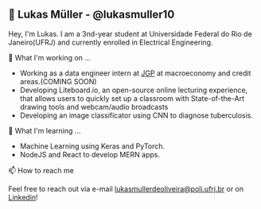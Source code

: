 ## 👋 Lukas Müller - @lukasmuller10
Hey, I'm Lukas. I am a 3nd-year student at Universidade Federal do Rio de Janeiro(UFRJ) and currently enrolled in Electrical Engineering.

🔭 What I'm working on ...
      <ul>
        <li>Working as a data engineer intern at [JGP](https://www.jgp.com.br/) at macroeconomy and credit areas.(COMING SOON)</li>
        <li>Developing Liteboard.io, an open-source online lecturing experience, that allows users to quickly set up a classroom with State-of-the-Art drawing tools and webcam/audio broadcasts
        </li>
        <li>Developing an image classificator using CNN to diagnose tuberculosis.</li>
      </ul> 

🌱 What I'm learning ...
      <ul>
        <li>Machine Learning using Keras and PyTorch.</li>
        <li>NodeJS and React to develop MERN apps.</li>
      </ul> 

📫 How to reach me

Feel free to reach out via e-mail lukasmullerdeoliveira@poli.ufrj.br or on [Linkedin](https://www.linkedin.com/in/lukas-m%C3%BCller-de-oliveira-437b08189/?locale=en_US)!

<!--
**lukasmuller10/lukasmuller10** is a ✨ _special_ ✨ repository because its `README.md` (this file) appears on your GitHub profile.

Here are some ideas to get you started:

- 🔭 I’m currently working on ...
- 🌱 I’m currently learning ...
- 👯 I’m looking to collaborate on ...
- 🤔 I’m looking for help with ...
- 💬 Ask me about ...
- 📫 How to reach me: ...
- 😄 Pronouns: ...
- ⚡ Fun fact: ...
-->
